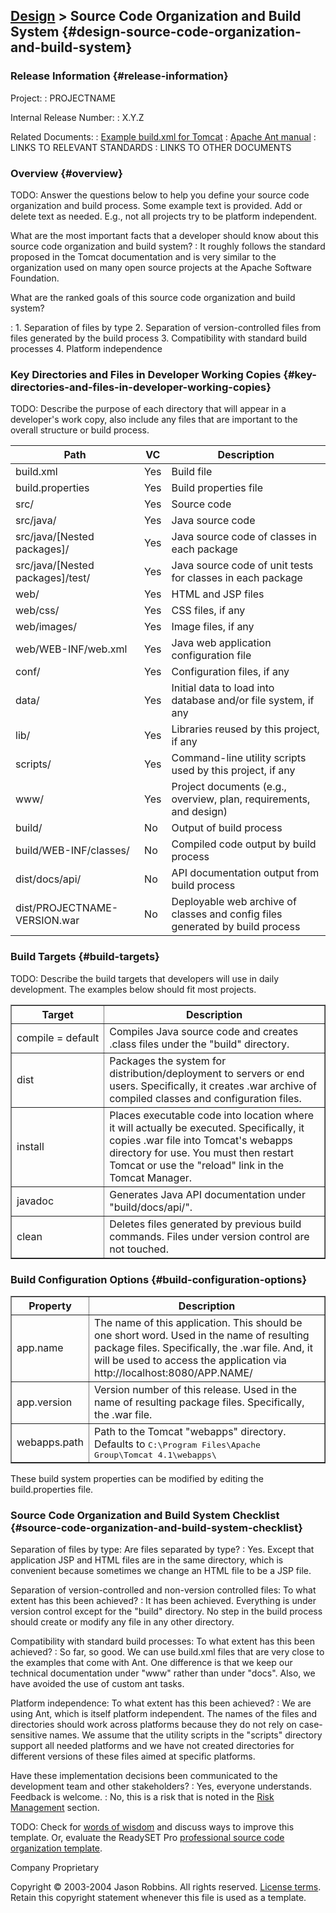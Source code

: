 [Design](design) &gt; Source Code Organization and Build System {#design-source-code-organization-and-build-system}
--------------------------------------------------------------------

### Release Information {#release-information}

Project:
:   PROJECTNAME

Internal Release Number:
:   X.Y.Z

Related Documents:
:   [Example build.xml for Tomcat](http://jakarta.apache.org/tomcat/tomcat-4.1-doc/appdev/build.xml.txt)
:   [Apache Ant manual](http://ant.apache.org/manual/index)
:   LINKS TO RELEVANT STANDARDS
:   LINKS TO OTHER DOCUMENTS

### Overview {#overview}

TODO: Answer the questions below to help you define your source code
organization and build process. Some example text is provided. Add or
delete text as needed. E.g., not all projects try to be platform
independent.

What are the most important facts that a developer should know about this source code organization and build system?
:   It roughly follows the standard proposed in the Tomcat documentation
    and is very similar to the organization used on many open source
    projects at the Apache Software Foundation.

What are the ranked goals of this source code organization and build system?

:   1.  Separation of files by type
    2.  Separation of version-controlled files from files generated by
        the build process
    3.  Compatibility with standard build processes
    4.  Platform independence

### Key Directories and Files in Developer Working Copies {#key-directories-and-files-in-developer-working-copies}

TODO: Describe the purpose of each directory that will appear in a
developer's work copy, also include any files that are important to the
overall structure or build process.

| Path                               | VC  | Description                                                                   |
|------------------------------------|-----|-------------------------------------------------------------------------------|
| build.xml                          | Yes | Build file                                                                    |
| build.properties                   | Yes | Build properties file                                                         |
| src/                               | Yes | Source code                                                                   |
| src/java/                          | Yes | Java source code                                                              |
| src/java/\[Nested packages\]/      | Yes | Java source code of classes in each package                                   |
| src/java/\[Nested packages\]/test/ | Yes | Java source code of unit tests for classes in each package                    |
| web/                               | Yes | HTML and JSP files                                                            |
| web/css/                           | Yes | CSS files, if any                                                             |
| web/images/                        | Yes | Image files, if any                                                           |
| web/WEB-INF/web.xml                | Yes | Java web application configuration file                                       |
| conf/                              | Yes | Configuration files, if any                                                   |
| data/                              | Yes | Initial data to load into database and/or file system, if any                 |
| lib/                               | Yes | Libraries reused by this project, if any                                      |
| scripts/                           | Yes | Command-line utility scripts used by this project, if any                     |
| www/                               | Yes | Project documents (e.g., overview, plan, requirements, and design)            |
| build/                             | No  | Output of build process                                                       |
| build/WEB-INF/classes/             | No  | Compiled code output by build process                                         |
| dist/docs/api/                     | No  | API documentation output from build process                                   |
| dist/PROJECTNAME-VERSION.war       | No  | Deployable web archive of classes and config files generated by build process |

### Build Targets {#build-targets}

TODO: Describe the build targets that developers will use in daily
development. The examples below should fit most projects.

<table border="1" cellpadding="3" cellspacing="2" width="100%">
  <tbody><tr><th>Target</th><th>Description</th></tr>
  <tr>
   <td nowrap="nowrap">compile = default</td>
   <td>Compiles Java source code and creates .class
       files under the "build" directory.</td>
  </tr>

  <tr>
   <td>dist</td>
   <td>Packages the system for distribution/deployment to servers
       or end users.  Specifically, it creates .war archive of compiled
       classes and configuration files.</td>
  </tr>

  <tr>
   <td>install</td>
   <td>Places executable code into location where it will actually be
       executed.  Specifically, it copies .war file into Tomcat's
       webapps directory for use.  You must then restart Tomcat or use
       the "reload" link in the Tomcat Manager.</td>
  </tr>

  <tr>
   <td>javadoc</td>
   <td>Generates Java API documentation under "build/docs/api/".</td>
  </tr>

  <tr>
   <td>clean</td>
   <td>Deletes files generated by previous build commands.
       Files under version control are not touched.</td>
  </tr>
 </tbody></table>

### Build Configuration Options {#build-configuration-options}

<table border="1" cellpadding="3" cellspacing="2" width="100%">
  <tbody><tr><th>Property</th><th>Description</th></tr>

  <tr>
   <td>app.name</td>

   <td>The name of this application. This should be one short word.  Used
       in the name of resulting package files.  Specifically, the .war
       file.  And, it will be used to access the application via
       http://localhost:8080/APP.NAME/</td>
  </tr>

  <tr>
   <td>app.version</td>
   <td>Version number of this release.  Used in the name of
       resulting package files.  Specifically, the .war file.</td>
  </tr>

  <tr>
   <td>webapps.path</td>
   <td>Path to the Tomcat "webapps" directory.  Defaults
       to <tt>C:\Program Files\Apache Group\Tomcat 4.1\webapps\</tt></td>
  </tr>

 </tbody></table>

These build system properties can be modified by editing the
build.properties file.

### Source Code Organization and Build System Checklist {#source-code-organization-and-build-system-checklist}

Separation of files by type: Are files separated by type?
:   Yes. Except that application JSP and HTML files are in the same
    directory, which is convenient because sometimes we change an HTML
    file to be a JSP file.

Separation of version-controlled and non-version controlled files: To what extent has this been achieved?
:   It has been achieved. Everything is under version control except for
    the "build" directory. No step in the build process should create or
    modify any file in any other directory.

Compatibility with standard build processes: To what extent has this been achieved?
:   So far, so good. We can use build.xml files that are very close to
    the examples that come with Ant. One difference is that we keep our
    technical documentation under "www" rather than under "docs". Also,
    we have avoided the use of custom ant tasks.

Platform independence: To what extent has this been achieved?
:   We are using Ant, which is itself platform independent. The names of
    the files and directories should work across platforms because they
    do not rely on case-sensitive names. We assume that the utility
    scripts in the "scripts" directory support all needed platforms and
    we have not created directories for different versions of these
    files aimed at specific platforms.

Have these implementation decisions been communicated to the development team and other stakeholders?
:   Yes, everyone understands. Feedback is welcome.
:   No, this is a risk that is noted in the [Risk Management](plan#risks) section.

TODO: Check for [words of
wisdom](http://readyset.tigris.org/words-of-wisdom/design-src-org.html)
and discuss ways to improve this template. Or, evaluate the ReadySET Pro
[professional source code organization
template](http://www.readysetpro.com/ "pro use case template and sample test plan").

Company Proprietary

Copyright © 2003-2004 Jason Robbins. All rights reserved. [License
terms](readyset-license.html). Retain this copyright statement whenever
this file is used as a template.


